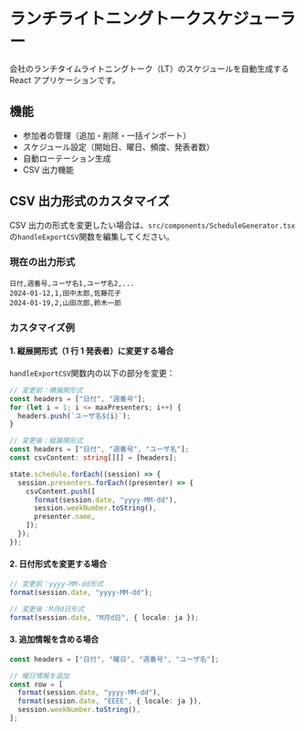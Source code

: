 # ランチライトニングトークスケジューラー

会社のランチタイムライトニングトーク（LT）のスケジュールを自動生成する React アプリケーションです。

## 機能

- 参加者の管理（追加・削除・一括インポート）
- スケジュール設定（開始日、曜日、頻度、発表者数）
- 自動ローテーション生成
- CSV 出力機能

## CSV 出力形式のカスタマイズ

CSV 出力の形式を変更したい場合は、`src/components/ScheduleGenerator.tsx`の`handleExportCSV`関数を編集してください。

### 現在の出力形式

```csv
日付,週番号,ユーザ名1,ユーザ名2,...
2024-01-12,1,田中太郎,佐藤花子
2024-01-19,2,山田次郎,鈴木一郎
```

### カスタマイズ例

#### 1. 縦展開形式（1 行 1 発表者）に変更する場合

`handleExportCSV`関数内の以下の部分を変更：

```typescript
// 変更前：横展開形式
const headers = ["日付", "週番号"];
for (let i = 1; i <= maxPresenters; i++) {
  headers.push(`ユーザ名${i}`);
}

// 変更後：縦展開形式
const headers = ["日付", "週番号", "ユーザ名"];
const csvContent: string[][] = [headers];

state.schedule.forEach((session) => {
  session.presenters.forEach((presenter) => {
    csvContent.push([
      format(session.date, "yyyy-MM-dd"),
      session.weekNumber.toString(),
      presenter.name,
    ]);
  });
});
```

#### 2. 日付形式を変更する場合

```typescript
// 変更前：yyyy-MM-dd形式
format(session.date, "yyyy-MM-dd");

// 変更後：M月d日形式
format(session.date, "M月d日", { locale: ja });
```

#### 3. 追加情報を含める場合

```typescript
const headers = ["日付", "曜日", "週番号", "ユーザ名"];

// 曜日情報を追加
const row = [
  format(session.date, "yyyy-MM-dd"),
  format(session.date, "EEEE", { locale: ja }),
  session.weekNumber.toString(),
];
```
